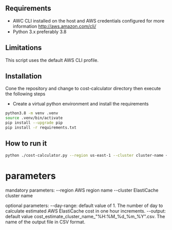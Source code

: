 ## Requirements

* AWC CLI installed on the host and AWS credentials configured for more information  http://aws.amazon.com/cli/
* Python 3.x preferably 3.8

## Limitations

This script uses the default AWS CLI profile.

## Installation

Cone the repository and change to cost-calculator directory then execute the following steps

* Create a virtual python environment and install the requirements

```bash
python3.8 -m venv .venv
source .venv/bin/activate
pip install --upgrade pip
pip install -r requirements.txt
```

## How to run it

```bash
python ./cost-calculator.py --region us-east-1 --cluster cluster-name <--day-range 1> <--output hourly_cost_estimate.scv>
```

# parameters

mandatory parameters:
--region AWS region name
--cluster ElastiCache cluster name

optional parameters: 
--day-range: default value of 1. The number of day to calculate estimated AWS ElastiCache cost in one hour increments.
--output: default value cost_estimate_cluster_name_"%H:%M_%d_%m_%Y".csv. The name of the output file in CSV format.